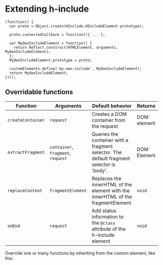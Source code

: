 # Extending h-include



```
(function() {
  var proto = Object.create(HInclude.HIncludeElement.prototype);

  proto.connectedCallback = function(){ ... };

  var MyOwnIncludeElement = function() {
    return Reflect.construct(HTMLElement, arguments, MyOwnIncludeElement);
  };
  MyOwnIncludeElement.prototype = proto;

  customElements.define('my-own-include', MyOwnIncludeElement);
  return MyOwnIncludeElement;
})();
```

## Overridable functions

| Function | Arguments | Default behavior | Returns                                                     |
|-----------------|------------------------------|------------------------------------------------------------------------------------------|-------------------------------------------------------------------------------|
| `createContainer` | `request` | Creates a DOM container from the request | DOM element |
| `extractFragment` | `container`, `fragment`, `request` | Queries the container with a fragment selector. The default fragment selector is 'body'. | DOM Element |
| `replaceContent`  | `fragmentElement` | Replaces the innerHTML of the element with the innerHTML of the fragmentElement | `void` |
| `onEnd`  | `request` | Add status information to the `@class` attribute of the h-include element | `void` |

Override one or many functions by inheriting from the custom element, like this:
